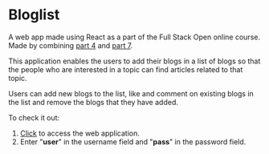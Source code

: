 # Bloglist

A web app made using React as a part of the Full Stack Open online course. Made by combining [part 4](https://github.com/dakshj48/FSO2019/tree/master/part4) and [part 7](https://github.com/dakshj48/FSO2019/tree/master/part7/bloglist).

This application enables the users to add their blogs in a list of blogs so that the people who are interested in a topic can find articles related to that topic. 

Users can add new blogs to the list, like and comment on existing blogs in the list and remove the blogs that they have added.


To check it out:
1. [Click](https://pacific-waters-38107.herokuapp.com/) to access the web application.
2. Enter "__user__" in the username field and "__pass__" in the password field.
